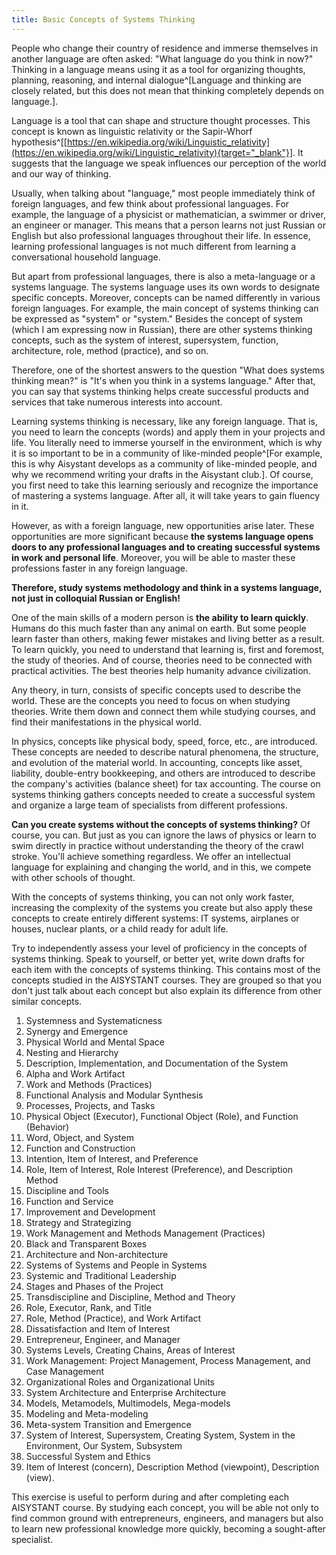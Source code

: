 ```yaml
---
title: Basic Concepts of Systems Thinking
---
```


People who change their country of residence and immerse themselves in another language are often asked: "What language do you think in now?" Thinking in a language means using it as a tool for organizing thoughts, planning, reasoning, and internal dialogue^[Language and thinking are closely related, but this does not mean that thinking completely depends on language.].

Language is a tool that can shape and structure thought processes. This concept is known as linguistic relativity or the Sapir-Whorf hypothesis^[[https://en.wikipedia.org/wiki/Linguistic_relativity](https://en.wikipedia.org/wiki/Linguistic_relativity){target="_blank"}]. It suggests that the language we speak influences our perception of the world and our way of thinking.

Usually, when talking about "language," most people immediately think of foreign languages, and few think about professional languages. For example, the language of a physicist or mathematician, a swimmer or driver, an engineer or manager. This means that a person learns not just Russian or English but also professional languages throughout their life. In essence, learning professional languages is not much different from learning a conversational household language.

But apart from professional languages, there is also a meta-language or a systems language. The systems language uses its own words to designate specific concepts. Moreover, concepts can be named differently in various foreign languages. For example, the main concept of systems thinking can be expressed as "system" or "system." Besides the concept of system (which I am expressing now in Russian), there are other systems thinking concepts, such as the system of interest, supersystem, function, architecture, role, method (practice), and so on.

Therefore, one of the shortest answers to the question "What does systems thinking mean?" is "It's when you think in a systems language." After that, you can say that systems thinking helps create successful products and services that take numerous interests into account.

Learning systems thinking is necessary, like any foreign language. That is, you need to learn the concepts (words) and apply them in your projects and life. You literally need to immerse yourself in the environment, which is why it is so important to be in a community of like-minded people^[For example, this is why Aisystant develops as a community of like-minded people, and why we recommend writing your drafts in the Aisystant club.]. Of course, you first need to take this learning seriously and recognize the importance of mastering a systems language. After all, it will take years to gain fluency in it.

However, as with a foreign language, new opportunities arise later. These opportunities are more significant because **the systems language opens doors to any professional languages and to creating successful systems in work and personal life**. Moreover, you will be able to master these professions faster in any foreign language.

**Therefore, study systems methodology and think in a systems language, not just in colloquial Russian or English!**

One of the main skills of a modern person is **the ability to learn quickly**. Humans do this much faster than any animal on earth. But some people learn faster than others, making fewer mistakes and living better as a result. To learn quickly, you need to understand that learning is, first and foremost, the study of theories. And of course, theories need to be connected with practical activities. The best theories help humanity advance civilization.

Any theory, in turn, consists of specific concepts used to describe the world. These are the concepts you need to focus on when studying theories. Write them down and connect them while studying courses, and find their manifestations in the physical world.

In physics, concepts like physical body, speed, force, etc., are introduced. These concepts are needed to describe natural phenomena, the structure, and evolution of the material world. In accounting, concepts like asset, liability, double-entry bookkeeping, and others are introduced to describe the company's activities (balance sheet) for tax accounting. The course on systems thinking gathers concepts needed to create a successful system and organize a large team of specialists from different professions.

**Can you create systems without the concepts of systems thinking?** Of course, you can. But just as you can ignore the laws of physics or learn to swim directly in practice without understanding the theory of the crawl stroke. You'll achieve something regardless. We offer an intellectual language for explaining and changing the world, and in this, we compete with other schools of thought.

With the concepts of systems thinking, you can not only work faster, increasing the complexity of the systems you create but also apply these concepts to create entirely different systems: IT systems, airplanes or houses, nuclear plants, or a child ready for adult life.

Try to independently assess your level of proficiency in the concepts of systems thinking. Speak to yourself, or better yet, write down drafts for each item with the concepts of systems thinking. This contains most of the concepts studied in the AISYSTANT courses. They are grouped so that you don't just talk about each concept but also explain its difference from other similar concepts.

1. Systemness and Systematicness
2. Synergy and Emergence
3. Physical World and Mental Space
4. Nesting and Hierarchy
5. Description, Implementation, and Documentation of the System
6. Alpha and Work Artifact
7. Work and Methods (Practices)
8. Functional Analysis and Modular Synthesis
9. Processes, Projects, and Tasks
10. Physical Object (Executor), Functional Object (Role), and Function (Behavior)
11. Word, Object, and System
12. Function and Construction
13. Intention, Item of Interest, and Preference
14. Role, Item of Interest, Role Interest (Preference), and Description Method
15. Discipline and Tools
16. Function and Service
17. Improvement and Development
18. Strategy and Strategizing
19. Work Management and Methods Management (Practices)
20. Black and Transparent Boxes
21. Architecture and Non-architecture
22. Systems of Systems and People in Systems
23. Systemic and Traditional Leadership
24. Stages and Phases of the Project
25. Transdiscipline and Discipline, Method and Theory
26. Role, Executor, Rank, and Title
27. Role, Method (Practice), and Work Artifact
28. Dissatisfaction and Item of Interest
29. Entrepreneur, Engineer, and Manager
30. Systems Levels, Creating Chains, Areas of Interest
31. Work Management: Project Management, Process Management, and Case Management
32. Organizational Roles and Organizational Units
33. System Architecture and Enterprise Architecture
34. Models, Metamodels, Multimodels, Mega-models
35. Modeling and Meta-modeling
36. Meta-system Transition and Emergence
37. System of Interest, Supersystem, Creating System, System in the Environment, Our System, Subsystem
38. Successful System and Ethics
39. Item of Interest (concern), Description Method (viewpoint), Description (view).

This exercise is useful to perform during and after completing each AISYSTANT course. By studying each concept, you will be able not only to find common ground with entrepreneurs, engineers, and managers but also to learn new professional knowledge more quickly, becoming a sought-after specialist.